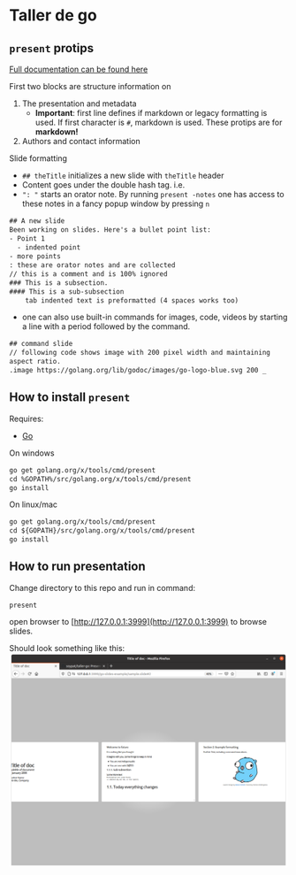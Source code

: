 # Taller de go

## `present` protips
[Full documentation can be found here](https://godoc.org/golang.org/x/tools/present)

First two blocks are structure information on

1. The presentation and metadata
    - **Important**: first line defines if markdown or legacy formatting is used. If first character is `#`, markdown is used. These protips are for **markdown!**
2. Authors and contact information

Slide formatting
* `## theTitle` initializes a new slide with `theTitle` header
* Content goes under the double hash tag. i.e.
* `": "` starts an orator note. By running `present -notes` one has access to these notes in a fancy popup window by pressing `n`
```
## A new slide
Been working on slides. Here's a bullet point list:
- Point 1
  - indented point
- more points
: these are orator notes and are collected
// this is a comment and is 100% ignored
### This is a subsection.
#### This is a sub-subsection
    tab indented text is preformatted (4 spaces works too)
```
* one can also use built-in commands for images, code, videos by starting a line with a period followed by the command.

```
## command slide
// following code shows image with 200 pixel width and maintaining aspect ratio.
.image https://golang.org/lib/godoc/images/go-logo-blue.svg 200 _
```

## How to install `present`
Requires:
* [Go](https://golang.org)

On windows
```
go get golang.org/x/tools/cmd/present
cd %GOPATH%/src/golang.org/x/tools/cmd/present
go install
```

On linux/mac
```
go get golang.org/x/tools/cmd/present
cd ${GOPATH}/src/golang.org/x/tools/cmd/present
go install
```
## How to run presentation
Change directory to this repo and run in command:
```
present
```

open browser to [http://127.0.0.1:3999](http://127.0.0.1:3999) to browse slides. 

Should look something like this:
![Picture of present slideshow](_assets/present_screenshot.png)